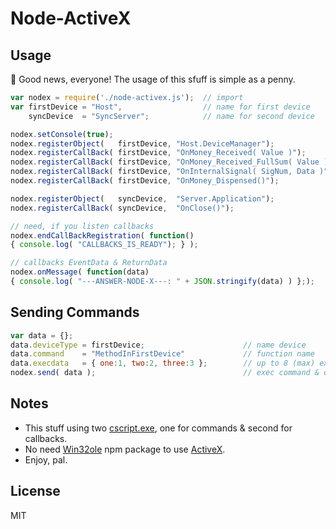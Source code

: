 Node-ActiveX
==================

Usage
---------------------
:star2: Good news, everyone! The usage of this sfuff is simple as a penny.

```js
var nodex = require('./node-activex.js');  // import
var firstDevice = "Host",                  // name for first device
    syncDevice  = "SyncServer";            // name for second device

nodex.setConsole(true);                                                    // default is true;
nodex.registerObject(   firstDevice, "Host.DeviceManager");                // ( Name, Guid )
nodex.registerCallBack( firstDevice, "OnMoney_Received( Value )");         // ( Name, Function Notation Event )
nodex.registerCallBack( firstDevice, "OnMoney_Received_FullSum( Value )"); // ( Name, Function Notation Event )
nodex.registerCallBack( firstDevice, "OnInternalSignal( SigNum, Data )");  // ( Name, Function Notation Event )
nodex.registerCallBack( firstDevice, "OnMoney_Dispensed()");               // ( Name, Function Notation Event )

nodex.registerObject(   syncDevice,  "Server.Application");                // ( Name, Guid )
nodex.registerCallBack( syncDevice,  "OnClose()");                         // ( Name, Function Notation Event )

// need, if you listen callbacks
nodex.endCallBackRegistration( function()
{ console.log( "CALLBACKS_IS_READY"); } );

// callbacks EventData & ReturnData
nodex.onMessage( function(data)
{ console.log( "---ANSWER-NODE-X---: " + JSON.stringify(data) ) };);
```

Sending Commands
---------------------

```js
var data = {};
data.deviceType = firstDevice;                      // name device
data.command    = "MethodInFirstDevice"             // function name
data.execdata   = { one:1, two:2, three:3 };        // up to 8 (max) exec values
nodex.send( data );                                 // exec command & data
```

Notes
---------------------

 - This stuff using two [cscript.exe](https://en.wikipedia.org/wiki/Windows_Script_Host), one for commands & second for callbacks.
 - No need [Win32ole](https://www.npmjs.com/package/win32ole) npm package to use [ActiveX](https://en.wikipedia.org/wiki/ActiveX).
 - Enjoy, pal.

License
----

MIT